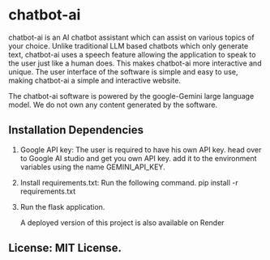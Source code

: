 # chatbot-ai

chatbot-ai is an AI chatbot assistant which can assist on various topics of your choice. Unlike traditional LLM based chatbots which only generate text, chatbot-ai uses a speech feature allowing the application to speak to the user just like a human does. This makes chatbot-ai more interactive and unique. The user interface of the software is simple and easy to use, making chatbot-ai a simple and interactive website. 

The chatbot-ai software is powered by the google-Gemini large language model. We do not own any content generated by the software.

## Installation Dependencies

1. Google API key:
   The user is required to have his own API key. head over to Google AI studio and get you own API key. add it to the environment variables using the name GEMINI_API_KEY.
2. Install requirements.txt:
   Run the following command.
   pip install -r requirements.txt

3. Run the flask application.

   A deployed version of this project is also available on Render

## License: MIT License. 
